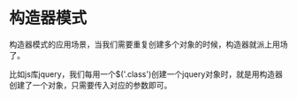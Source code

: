 # 构造器模式

构造器模式的应用场景，当我们需要重复创建多个对象的时候，构造器就派上用场了。

比如js库jquery，我们每用一个$('.class')创建一个jquery对象时，就是用构造器创建了一个对象，只需要传入对应的参数即可。